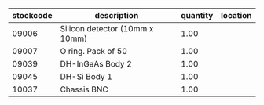 |stockcode|description|quantity|location|
|---------|-----------|--------|--------|
|09006|Silicon detector (10mm x 10mm)|1.00||
|09007|O ring.  Pack of 50|1.00||
|09039|DH-InGaAs Body 2|1.00||
|09045|DH-Si Body 1|1.00||
|10037|Chassis BNC|1.00||
